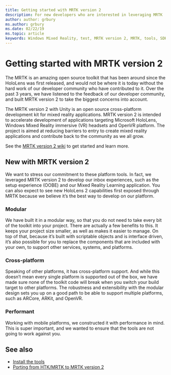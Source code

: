 ```yaml
---
title: Getting started with MRTK version 2
description: For new developers who are interested in leveraging MRTK
author: author: grbury
ms.author: grbury
ms.date: 02/22/19
ms.topic: article
keywords: Windows Mixed Reality, test, MRTK version 2, MRTK, tools, SDK, HoloLens, HoloLens 2
---
```


# Getting started with MRTK version 2

The MRTK is an amazing open source toolkit that has been around since the HoloLens was first released, and would not be where it is today without the hard work of our developer community who have contributed to it. Over the past 3 years, we have listened to the feedback of our developer community, and built MRTK version 2 to take the biggest concerns into account.  

The MRTK version 2 with Unity is an open source cross-platform development kit for mixed reality applications.  MRTK version 2 is intended to accelerate development of applications targeting Microsoft HoloLens, Windows Mixed Reality immersive (VR) headsets and OpenVR platform. The project is aimed at reducing barriers to entry to create mixed reality applications and contribute back to the community as we all grow. 


See the <a href="https://github.com/Microsoft/MixedRealityToolkit-Unity/wiki/Getting-Started-with-MRTK-v2" target="_blank">MRTK version 2 wiki</a> to get started and learn more.

## New with MRTK version 2
We want to stress our commitment to these platform tools.  In fact, we leveraged MRTK version 2 to develop our inbox experiences, such as the setup experience (OOBE) and our Mixed Reality Learning application.  You can also expect to see new HoloLens 2 capabilities first exposed through MRTK because we believe it’s the best way to develop on our platform. 

### Modular
We have built it in a modular way, so that you do not need to take every bit of the toolkit into your project.  There are actually a few benefits to this.  It keeps your project size smaller, as well as makes it easier to manage.  On top of that, because it’s built with scriptable objects and is interface driven, it’s also possible for you to replace the components that are included with your own, to support other services, systems, and platforms.


### Cross-platform
Speaking of other platforms, it has cross-platform support.  And while this doesn’t mean every single platform is supported out of the box, we have made sure none of the toolkit code will break when you switch your build target to other platforms.  The robustness and extensibility with the modular design sets you up on a good path to be able to support multiple platforms, such as ARCore, ARKit, and OpenVR.


### Performant
Working with mobile platforms, we constructed it with performance in mind.  This is super important, and we wanted to ensure that the tools are not going to work against you.


## See also
* [Install the tools](install-the-tools.md)
* [Porting from HTK/MRTK to MRTK version 2](mrtk-porting-guide.md)
